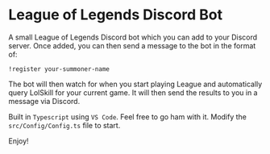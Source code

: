 # League of Legends Discord Bot

A small League of Legends Discord bot which you can add to your Discord server. Once added, you can then send a message to the bot in the format of:

`!register your-summoner-name`

The bot will then watch for when you start playing League and automatically query LolSkill for your current game. It will then send the results to you in a message via Discord.

Built in `Typescript` using `VS Code`. Feel free to go ham with it. Modify the `src/Config/Config.ts` file to start.

Enjoy!